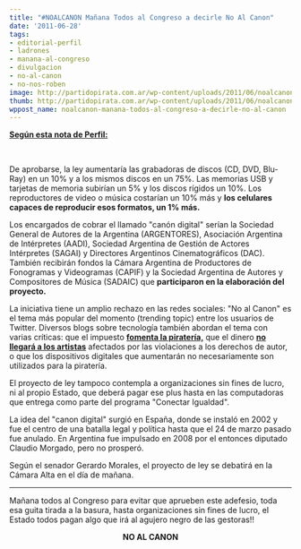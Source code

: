 ```yaml
---
title: "#NOALCANON Mañana Todos al Congreso a decirle No Al Canon"
date: '2011-06-28'
tags:
- editorial-perfil
- ladrones
- manana-al-congreso
- divulgacion
- no-al-canon
- no-nos-roben
image: http://partidopirata.com.ar/wp-content/uploads/2011/06/noalcanon5_red.jpg
thumb: http://partidopirata.com.ar/wp-content/uploads/2011/06/noalcanon5_red.jpg
wppost_name: noalcanon-manana-todos-al-congreso-a-decirle-no-al-canon
---
```


<strong><a href="http://www.perfil.com/contenidos/2011/06/28/noticia_0025.html" target="_blank">Según esta nota de Perfil:</a></strong>

&nbsp;

De aprobarse, la ley aumentaría las grabadoras de discos (CD, DVD,  Blu-Ray) en un 10% y a los mismos discos en un 75%. Las memorias USB y  tarjetas de memoria subirían un 5% y los discos rígidos un 10%. Los  reproductores de video o música costarían un 10% más y <strong>los celulares capaces de reproducir esos formatos, un 1% más.</strong>

Los encargados de cobrar el llamado "canón digital" serían la Sociedad  General de Autores de la Argentina (ARGENTORES), Asociación Argentina de  Intérpretes (AADI), Sociedad Argentina de Gestión de Actores  Intérpretes (SAGAI) y Directores Argentinos Cinematográficos (DAC).  También recibirán fondos la Cámara Argentina de Productores de  Fonogramas y Videogramas (CAPIF) y la Sociedad Argentina de Autores y  Compositores de Música (SADAIC) que <strong>participaron en la elaboración del proyecto.</strong>

La iniciativa tiene un amplio rechazo en las redes sociales: "No al  Canon" es el tema más popular del momento (trending topic) entre los  usuarios de Twitter. Diversos blogs sobre tecnología también abordan el  tema con varias críticas: que el impuesto <a href="http://noalcanon.org/2011/06/28/el-canon-sera-tratado-en-el-senado-hoy/" target="_blank"><strong>fomenta la piratería,</strong></a> que el dinero <a href="http://redtacora.com.ar/2011/06/canon-digital-patentar-el-container.html" target="_blank"><strong>no llegará a los artistas</strong></a> afectados por las violaciones a los derechos de autor, o que los  dispositivos digitales que aumentarán no necesariamente son utilizados  para la piratería.

El proyecto de ley tampoco contempla a organizaciones sin fines de  lucro, ni al propio Estado, que deberá pagar ese plus hasta en las  computadoras que entrega como parte del programa "Conectar Igualdad".

La idea del "canon digital" surgió en España, donde se instaló en 2002 y  fue el centro de una batalla legal y política hasta que el 24 de marzo  pasado fue anulado. En Argentina fue impulsado en 2008 por el entonces  diputado Claudio Morgado, pero no prosperó.

Según el senador Gerardo Morales, el proyecto de ley se debatirá en la Cámara Alta en el día de mañana.

<hr />

Mañana todos al Congreso para evitar que aprueben este adefesio, toda esa guita tirada a la basura, hasta organizaciones sin fines de lucro, el Estado todos pagan algo que irá al agujero negro de las gestoras!!
<p style="text-align: center;"><strong>NO AL CANON</strong></p>
